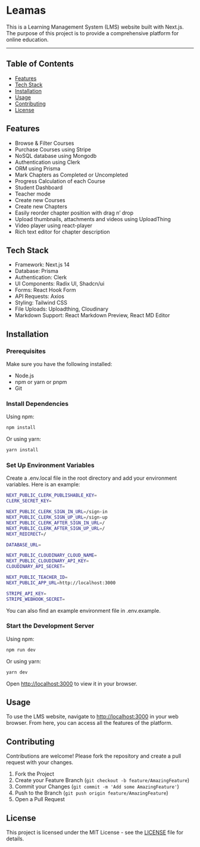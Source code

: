 # Leamas

This is a Learning Management System (LMS) website built with Next.js. 
The purpose of this project is to provide a comprehensive platform for 
online education.

---

## Table of Contents
- [Features](#features)
- [Tech Stack](#tech-stack)
- [Installation](#installation)
- [Usage](#usage)
- [Contributing](#contributing)
- [License](#license)

## Features
- Browse & Filter Courses
- Purchase Courses using Stripe
- NoSQL database using Mongodb
- Authentication using Clerk
- ORM using Prisma
- Mark Chapters as Completed or Uncompleted
- Progress Calculation of each Course
- Student Dashboard
- Teacher mode
- Create new Courses
- Create new Chapters
- Easily reorder chapter position with drag n’ drop
- Upload thumbnails, attachments and videos using UploadThing
- Video player using react-player
- Rich text editor for chapter description

## Tech Stack
- Framework: Next.js 14
- Database: Prisma
- Authentication: Clerk
- UI Components: Radix UI, Shadcn/ui
- Forms: React Hook Form
- API Requests: Axios
- Styling: Tailwind CSS
- File Uploads: Uploadthing, Cloudinary
- Markdown Support: React Markdown Preview, React MD Editor

## Installation

### Prerequisites
Make sure you have the following installed:
- Node.js
- npm or yarn or pnpm
- Git

### Install Dependencies

Using npm:
```bash
npm install
```
Or using yarn:
```bash
yarn install
```

### Set Up Environment Variables

Create a .env.local file in the root directory and add your environment variables. Here is an example:
```bash
NEXT_PUBLIC_CLERK_PUBLISHABLE_KEY=
CLERK_SECRET_KEY=

NEXT_PUBLIC_CLERK_SIGN_IN_URL=/sign-in
NEXT_PUBLIC_CLERK_SIGN_UP_URL=/sign-up
NEXT_PUBLIC_CLERK_AFTER_SIGN_IN_URL=/
NEXT_PUBLIC_CLERK_AFTER_SIGN_UP_URL=/
NEXT_REDIRECT=/

DATABASE_URL=

NEXT_PUBLIC_CLOUDINARY_CLOUD_NAME=
NEXT_PUBLIC_CLOUDINARY_API_KEY=
CLOUDINARY_API_SECRET=

NEXT_PUBLIC_TEACHER_ID=
NEXT_PUBLIC_APP_URL=http://localhost:3000

STRIPE_API_KEY=
STRIPE_WEBHOOK_SECRET=
```
You can also find an example environment file in .env.example.

### Start the Development Server

Using npm:
```bash
npm run dev
```
Or using yarn:
```bash
yarn dev
```

Open [http://localhost:3000](http://localhost:3000) to view it in your browser.

## Usage

To use the LMS website, navigate to [http://localhost:3000](http://localhost:3000) in your web browser. From here, you can access all the features of the platform.

## Contributing

Contributions are welcome! Please fork the repository and create a pull request with your changes. 

1. Fork the Project
2. Create your Feature Branch (`git checkout -b feature/AmazingFeature`)
3. Commit your Changes (`git commit -m 'Add some AmazingFeature'`)
4. Push to the Branch (`git push origin feature/AmazingFeature`)
5. Open a Pull Request

## License
This project is licensed under the MIT License - 
see the [LICENSE](https://opensource.org/license/mit) file for details.
